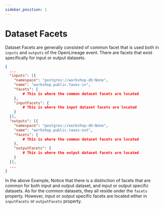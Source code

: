 ```yaml
---
sidebar_position: 1
---
```


# Dataset Facets

Dataset Facets are generally consisted of common facet that is used both in `inputs` and `outputs` of the OpenLineage event. There are facets that exist specifically for input or output datasets.

```json
{
  ...
  "inputs": [{
    "namespace": "postgres://workshop-db:None",
    "name": "workshop.public.taxes-in",
    "facets": {
        # This is where the common dataset facets are located
    },
    "inputFacets": {
        # This is where the input dataset facets are located
    }
  }],  
  "outputs": [{
    "namespace": "postgres://workshop-db:None",
    "name": "workshop.public.taxes-out",
    "facets": {
        # This is where the common dataset facets are located
    },
    "outputFacets": {
        # This is where the output dataset facets are located
    }
  }],
  ...
}
```

In the above Example, Notice that there is a distinction of facets that are common for both input and output dataset, and input or output specific datasets. As for the common datasets, they all reside under the `facets` property. However, input or output specific facets are located either in `inputFacets` or `outputFacets` property.
